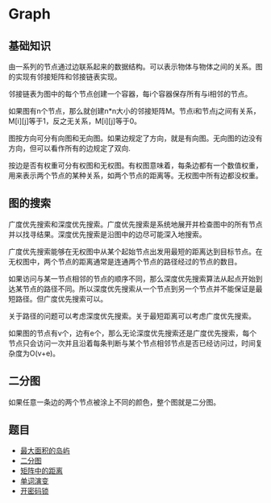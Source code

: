 # Graph

## 基础知识

由一系列的节点通过边联系起来的数据结构。可以表示物体与物体之间的关系。图的实现有邻接矩阵和邻接链表实现。

邻接链表为图中的每个节点创建一个容器，每i个容器保存所有与i相邻的节点。

如果图有n个节点，那么就创建n*n大小的邻接矩阵M。节点i和节点j之间有关系，M[i][j]等于1，反之无关系，M[i][j]等于0。

图按方向可分有向图和无向图。如果边规定了方向，就是有向图。无向图的边没有方向，但可以看作所有的边规定了双向.

按边是否有权重可分有权图和无权图。有权图意味着，每条边都有一个数值权重，用来表示两个节点的某种关系，如两个节点的距离等。无权图中所有边都没权重。

## 图的搜索

广度优先搜索和深度优先搜索。广度优先搜索是系统地展开并检查图中的所有节点并以找寻结果。深度优先搜索是沿图中的边尽可能深入地搜索。

广度优先搜索能够在无权图中从某个起始节点出发用最短的距离达到目标节点。在无权图中，两个节点的距离通常是连通两个节点的路径经过的节点的数目。

如果访问与某一节点相邻的节点的顺序不同，那么深度优先搜索算法从起点开始到达某节点的路径不同。所以深度优先搜索从一个节点到另一个节点并不能保证是最短路径。但广度优先搜索可以。

关于路径的问题可以考虑深度优先搜索。关于最短距离可以考虑广度优先搜索。

如果图的节点有v个，边有e个，那么无论深度优先搜索还是广度优先搜索，每个节点只会访问一次并且沿着每条判断与某个节点相邻节点是否已经访问过，时间复杂度为O(v+e)。

## 二分图

如果任意一条边的两个节点被涂上不同的颜色，整个图就是二分图。

## 题目

* [最大面积的岛屿](src/main/java/io/dure/coding/graph/MaxAreaOfIsland.java)
* [二分图](src/main/java/io/dure/coding/graph/IsBipartite.java)
* [矩阵中的距离](src/main/java/io/dure/coding/graph/UpdateMatrix.java)
* [单词演变](src/main/java/io/dure/coding/graph/LadderLength.java)
* [开密码锁](src/main/java/io/dure/coding/graph/OpenLock.java)